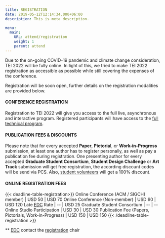 ```yaml
---
title: REGISTRATION
date: 2019-05-12T12:14:34.000+06:00
description: This is meta description.

menu:
  main:
    URL: attend/registration
    weight: 1
    parent: attend
---
```


Due to the on-going COVID-19 pandemic and climate change consideration, TEI 2022 will be fully online. In light of this, we tried to make TEI 2022 registration as accessible as possible while still covering the expenses of the conference.

Registration will be soon open, further details on the registration modalities are provided below.

#### CONFERENCE REGISTRATION

Registration to TEI 2022 will give you access to the full live, asynchronous and interactive program. Registered participants will have access to the [full technical program](/2022/attend/program).

#### PUBLICATION FEES & DISCOUNTS

Please note that for every accepted **Paper**, **Pictorial**, or **Work-in-Progress** submission, at least one author has to register personally, as well as pay a publication fee during registration. One presenting author for every accepted **Graduate Student Consortium**, **Student Design Challenge** or **Art Track** submission will get free registration, the according discount codes will be send via PCS. Also, [student volunteers](/2022/attend/sv) will get a 100% discount.

#### ONLINE REGISTRATION FEES

{{< deadline-table-registration>}}
Online Conference (ACM / SIGCHI member) | USD 50                   | USD 70
Online Conference (Non-member)          | USD 90                   | USD 120
Late [EDC](https://services.acm.org/public/qj/proflevel/countryListing.cfm) Rate | -- | USD 25
Graduate Student Consortium  | -- | --
Online Studio Participation  | USD 30 | USD 30
Publication Fee (Papers, Pictorials, Work-in-Progress) | USD 150 | USD 150
{{< /deadline-table-registration >}}

** [EDC](https://services.acm.org/public/qj/proflevel/countryListing.cfm) contact the [registration](mailto:registration@tei.acm.org) chair
